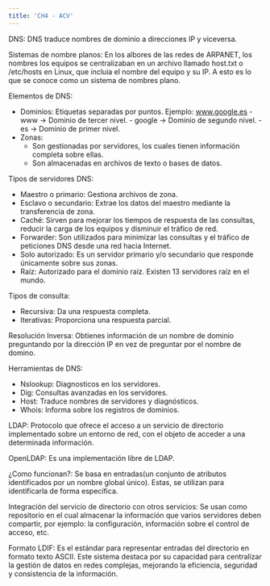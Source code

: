 ```yaml
---
title: 'CH4 - ACV'
---
```

DNS: 
DNS traduce nombres de dominio a direcciones IP y viceversa.

Sistemas de nombre planos:
En los albores de las redes de ARPANET, los nombres los equipos se centralizaban en un archivo llamado host.txt o /etc/hosts en Linux, que incluia el nombre del equipo y su IP. A esto es lo que se conoce como un sistema de nombres plano.

Elementos de DNS:
- Dominios: Etiquetas separadas por puntos. 
    Ejemplo: www.google.es
        - www -> Dominio de tercer nivel.
        - google -> Dominio de segundo nivel.
        - es -> Dominio de primer nivel.
- Zonas: 
    - Son gestionadas por servidores, los cuales tienen información completa sobre ellas.
    - Son almacenadas en archivos de texto o bases de datos.

Tipos de servidores DNS:
- Maestro o primario: Gestiona archivos de zona.
- Esclavo o secundario: Extrae los datos del maestro mediante la transferencia de zona.
- Caché: Sirven para mejorar los tiempos de respuesta de las consultas, reducir la carga de los equipos y disminuir el tráfico de red.
- Forwarder: Son utilizados para minimizar las consultas y el tráfico de peticiones DNS desde una red hacia Internet.
- Solo autorizado: Es un servidor primario y/o secundario que responde únicamente sobre sus zonas.
- Raíz: Autorizado para el dominio raíz. Existen 13 servidores raíz en el mundo.

Tipos de consulta:
- Recursiva: Da una respuesta completa.
- Iterativas: Proporciona una respuesta parcial.

Resolución Inversa:
Obtienes información de un nombre de dominio preguntando por la dirección IP en vez de preguntar por el nombre de domino.

Herramientas de DNS:
- Nslookup: Diagnosticos en los servidores.
- Dig: Consultas avanzadas en los servidores.
- Host: Traduce nombres de servidores y diagnósticos.
- Whois: Informa sobre los registros de dominios.

LDAP:
Protocolo que ofrece el acceso a un servicio de directorio implementado sobre un entorno de red, con el objeto de acceder a una determinada información.

OpenLDAP:
Es una implementación libre de LDAP.

¿Como funcionan?:
Se basa en entradas(un conjunto de atributos identificados por un nombre global único). Estas,  se utilizan para identificarla de forma específica.

Integración del servicio de directorio con otros servicios:
Se usan como repositorio en el cual almacenar la información que varios servidores deben compartir, por ejemplo: la configuración, información sobre el control de acceso, etc.

Formato LDIF:
Es el estándar para representar entradas del directorio en formato texto ASCII.
Este sistema destaca por su capacidad para centralizar la gestión de datos en redes complejas, mejorando la eficiencia, seguridad y consistencia de la información.